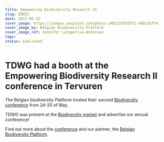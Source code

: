 ```yaml
---
title: Empowering Biodiversity Research II
slug: EBRII
date: 2022-06-22
cover_image: https://images.unsplash.com/photo-1482237935571-d9b52bffe142?ixlib=rb-1.2.1&ixid=MnwxMjA3fDB8MHxwaG90by1wYWdlfHx8fGVufDB8fHx8&auto=format&fit=crop&w=736&q=80
cover_image_by: Belgian Biodiversity Platform
cover_image_ref: Jennifer Latuperisa-Andresen
tags: 
status: published
---
```

# TDWG had a booth at the Empowering Biodiversity Research II conference in Tervuren

The Belgian biodiversity Platform hosted their second [Biodiversity conference](https://www.biodiversity.be/4409) from 24-25 of May. 

TDWG was present at the [Biodiversity market](https://www.biodiversity.be/5149/) and advertise our annual conference!

Find out more about the [conference](https://www.biodiversity.be/4409) and our partner, the [Belgian Biodiversity Platform](https://www.biodiversity.be/).
